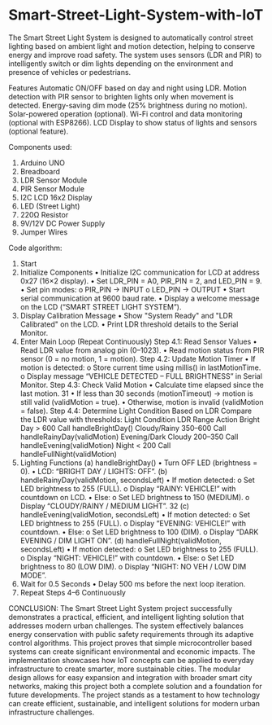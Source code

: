 # Smart-Street-Light-System-with-IoT
The Smart Street Light System is designed to automatically control street lighting based on ambient light and motion detection, helping to conserve energy and improve road safety. The system uses sensors (LDR and PIR) to intelligently switch or dim lights depending on the environment and presence of vehicles or pedestrians.

Features
 Automatic ON/OFF based on day and night using LDR.
 Motion detection with PIR sensor to brighten lights only when movement is detected.
 Energy-saving dim mode (25% brightness during no motion).
 Solar-powered operation (optional).
 Wi-Fi control and data monitoring (optional with ESP8266).
 LCD Display to show status of lights and sensors (optional feature).

Components used:
1. Arduino UNO
2. Breadboard
3. LDR Sensor Module
4. PIR Sensor Module
5. I2C LCD 16x2 Display
6. LED (Street Light)
7. 220Ω Resistor
8. 9V/12V DC Power Supply
9. Jumper Wires

Code algorithm:
1. Start
2. Initialize Components
• Initialize I2C communication for LCD at address 0x27 (16×2
display).
• Set LDR_PIN = A0, PIR_PIN = 2, and LED_PIN = 9.
• Set pin modes:
o PIR_PIN → INPUT
o LED_PIN → OUTPUT
• Start serial communication at 9600 baud rate.
• Display a welcome message on the LCD (“SMART STREET
LIGHT SYSTEM”).
3. Display Calibration Message
• Show "System Ready" and "LDR Calibrated" on the LCD.
• Print LDR threshold details to the Serial Monitor.
4. Enter Main Loop (Repeat Continuously)
Step 4.1: Read Sensor Values
• Read LDR value from analog pin (0–1023).
• Read motion status from PIR sensor (0 = no motion, 1 =
motion).
Step 4.2: Update Motion Timer
• If motion is detected:
o Store current time using millis() in lastMotionTime.
o Display message “VEHICLE DETECTED – FULL
BRIGHTNESS” in Serial Monitor.
Step 4.3: Check Valid Motion
• Calculate time elapsed since the last motion.
31
• If less than 30 seconds (motionTimeout) → motion is still
valid (validMotion = true).
• Otherwise, motion is invalid (validMotion = false).
Step 4.4: Determine Light Condition Based on LDR
Compare the LDR value with thresholds:
Light Condition LDR
Range Action
Bright Day > 600 Call handleBrightDay()
Cloudy/Rainy 350–600 Call
handleRainyDay(validMotion)
Evening/Dark
Cloudy 200–350 Call handleEvening(validMotion)
Night < 200 Call
handleFullNight(validMotion)
5. Lighting Functions
(a) handleBrightDay()
• Turn OFF LED (brightness = 0).
• LCD: “BRIGHT DAY / LIGHTS: OFF”.
(b) handleRainyDay(validMotion, secondsLeft)
• If motion detected:
o Set LED brightness to 255 (FULL).
o Display “RAINY: VEHICLE!” with countdown on
LCD.
• Else:
o Set LED brightness to 150 (MEDIUM).
o Display “CLOUDY/RAINY / MEDIUM LIGHT”.
32
(c) handleEvening(validMotion, secondsLeft)
• If motion detected:
o Set LED brightness to 255 (FULL).
o Display “EVENING: VEHICLE!” with countdown.
• Else:
o Set LED brightness to 100 (DIM).
o Display “DARK EVENING / DIM LIGHT ON”.
(d) handleFullNight(validMotion, secondsLeft)
• If motion detected:
o Set LED brightness to 255 (FULL).
o Display “NIGHT: VEHICLE!” with countdown.
• Else:
o Set LED brightness to 80 (LOW DIM).
o Display “NIGHT: NO VEH / LOW DIM MODE”.
6. Wait for 0.5 Seconds
• Delay 500 ms before the next loop iteration.
7. Repeat Steps 4–6 Continuously

CONCLUSION:
The Smart Street Light System project successfully demonstrates a
practical, efficient, and intelligent lighting solution that addresses
modern urban challenges. The system effectively balances energy
conservation with public safety requirements through its adaptive
control algorithms.
This project proves that simple microcontroller based systems can
create significant environmental and economic impacts. The
implementation showcases how IoT concepts can be applied to
everyday infrastructure to create smarter, more sustainable cities.
The modular design allows for easy expansion and integration with
broader smart city networks, making this project both a complete
solution and a foundation for future developments.
The project stands as a testament to how technology can create
efficient, sustainable, and intelligent solutions for modern urban
infrastructure challenges.
